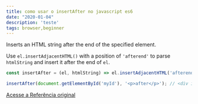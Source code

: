 ```yaml
---
title: como usar o insertAfter no javascript es6
date: "2020-01-04"
description: 'teste'
tags: browser,beginner
---
```


Inserts an HTML string after the end of the specified element.

Use `el.insertAdjacentHTML()` with a position of `'afterend'` to parse `htmlString` and insert it after the end of `el`.

```js
const insertAfter = (el, htmlString) => el.insertAdjacentHTML('afterend', htmlString);
```

```js
insertAfter(document.getElementById('myId'), '<p>after</p>'); // <div id="myId">...</div> <p>after</p>
```


[Acesse a Referência original](http://github.com/30-seconds/)
